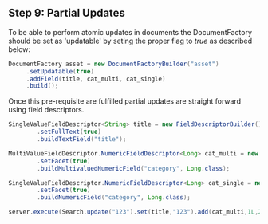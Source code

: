 ## Step 9: Partial Updates

To be able to perform atomic updates in documents the DocumentFactory should be set as 
'updatable' by seting the proper flag to _true_ as described below: 

```java
DocumentFactory asset = new DocumentFactoryBuilder("asset")
     .setUpdatable(true)
     .addField(title, cat_multi, cat_single)
     .build();
```

Once this pre-requisite are fulfilled partial updates are straight forward using field descriptors.

```java
SingleValueFieldDescriptor<String> title = new FieldDescriptorBuilder()
        .setFullText(true)
        .buildTextField("title");

MultiValueFieldDescriptor.NumericFieldDescriptor<Long> cat_multi = new FieldDescriptorBuilder()
        .setFacet(true)
        .buildMultivaluedNumericField("category", Long.class);

SingleValueFieldDescriptor.NumericFieldDescriptor<Long> cat_single = new FieldDescriptorBuilder()
        .setFacet(true)
        .buildNumericField("category", Long.class);

server.execute(Search.update("123").set(title,"123").add(cat_multi,1L,2L).remove(cat_single));    
```
